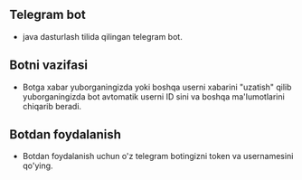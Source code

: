 ## Telegram bot 

- java dasturlash tilida qilingan telegram bot. 

## Botni vazifasi 

- Botga xabar yuborganingizda yoki boshqa userni xabarini "uzatish" qilib yuborganingizda bot avtomatik userni ID sini va boshqa ma'lumotlarini chiqarib beradi. 

## Botdan foydalanish 

- Botdan foydalanish uchun o'z telegram botingizni token va usernamesini qo'ying. 



